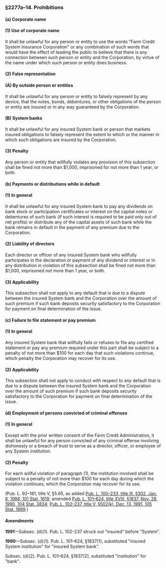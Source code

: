 ### §2277a–14. Prohibitions ###

[]()

#### (a) Corporate name ####

[]()

#### (1) Use of corporate name ####

It shall be unlawful for any person or entity to use the words "Farm Credit System Insurance Corporation" or any combination of such words that would have the effect of leading the public to believe that there is any connection between such person or entity and the Corporation, by virtue of the name under which such person or entity does business.

[]()

#### (2) False representation ####

[]()

#### (A) By outside person or entities ####

It shall be unlawful for any person or entity to falsely represent by any device, that the notes, bonds, debentures, or other obligations of the person or entity are insured or in any way guaranteed by the Corporation.

[]()

#### (B) System banks ####

It shall be unlawful for any insured System bank or person that markets insured obligations to falsely represent the extent to which or the manner in which such obligations are insured by the Corporation.

[]()

#### (3) Penalty ####

Any person or entity that willfully violates any provision of this subsection shall be fined not more than $1,000, imprisoned for not more than 1 year, or both.

[]()

#### (b) Payments or distributions while in default ####

[]()

#### (1) In general ####

It shall be unlawful for any insured System bank to pay any dividends on bank stock or participation certificates or interest on the capital notes or debentures of such bank (if such interest is required to be paid only out of net profits) or distribute any of the capital assets of such bank while the bank remains in default in the payment of any premium due to the Corporation.

[]()

#### (2) Liability of directors ####

Each director or officer of any insured System bank who willfully participates in the declaration or payment of any dividend or interest or in any distribution in violation of this subsection shall be fined not more than $1,000, imprisoned not more than 1 year, or both.

[]()

#### (3) Applicability ####

This subsection shall not apply to any default that is due to a dispute between the insured System bank and the Corporation over the amount of such premium if such bank deposits security satisfactory to the Corporation for payment on final determination of the issue.

[]()

#### (c) Failure to file statement or pay premium ####

[]()

#### (1) In general ####

Any insured System bank that willfully fails or refuses to file any certified statement or pay any premium required under this part shall be subject to a penalty of not more than $100 for each day that such violations continue, which penalty the Corporation may recover for its use.

[]()

#### (2) Applicability ####

This subsection shall not apply to conduct with respect to any default that is due to a dispute between the insured System bank and the Corporation over the amount of such premium if such bank deposits security satisfactory to the Corporation for payment on final determination of the issue.

[]()

#### (d) Employment of persons convicted of criminal offenses ####

[]()

#### (1) In general ####

Except with the prior written consent of the Farm Credit Administration, it shall be unlawful for any person convicted of any criminal offense involving dishonesty or a breach of trust to serve as a director, officer, or employee of any System institution.

[]()

#### (2) Penalty ####

For each willful violation of paragraph (1), the institution involved shall be subject to a penalty of not more than $100 for each day during which the violation continues, which the Corporation may recover for its use.

(Pub. L. 92–181, title V, §5.65, as added [Pub. L. 100–233, title III, §302, Jan. 6, 1988, 101 Stat. 1619](/statviewer.htm?volume=101&page=1619); amended [Pub. L. 101–624, title XVIII, §1837, Nov. 28, 1990, 104 Stat. 3834](/statviewer.htm?volume=104&page=3834); [Pub. L. 102–237, title V, §502(k), Dec. 13, 1991, 105 Stat. 1869](/statviewer.htm?volume=105&page=1869).)

#### Amendments ####

**1991**—Subsec. (d)(1). Pub. L. 102–237 struck out "insured" before "System".

**1990**—Subsec. (d)(1). Pub. L. 101–624, §1837(1), substituted "insured System institution" for "insured System bank".

Subsec. (d)(2). Pub. L. 101–624, §1837(2), substituted "institution" for "bank".